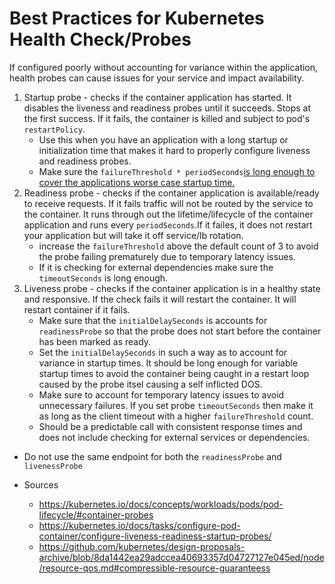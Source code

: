 # Best Practices for Kubernetes Health Check/Probes

If configured poorly without accounting for variance within the application, health probes can cause issues for your service and impact availability.

1. Startup probe - checks if the container application has started. It disables the liveness and readiness probes until it succeeds. Stops at the first success. If it fails, the container is killed and subject to pod's ```restartPolicy```. 
    - Use this when you have an application with a long startup or initialization time that makes it hard to properly configure liveness and readiness probes.
    - Make sure the ```failureThreshold * periodSeconds```[is long enough to cover the applications worse case startup time.](https://kubernetes.io/docs/tasks/configure-pod-container/configure-liveness-readiness-startup-probes/#define-startup-probes)
2. Readiness probe -  checks if the container application is available/ready to receive requests. If it fails traffic will not be routed by the service to the container. It runs through out the lifetime/lifecycle of the container application and runs every ```periodSeconds```.If it failes, it does not restart your application but will take it off service/lb rotation.
    - increase the ```failureThreshold``` above the default count of 3 to avoid the probe failing prematurely due to temporary latency issues.
    - If it is checking for external dependencies make sure the ```timeoutSeconds``` is long enough.
3. Liveness probe - checks if the container application is in a healthy state and responsive. If the check fails it will restart the container. It will restart container if it fails.
    - Make sure that the ```initialDelaySeconds``` is accounts for ```readinessProbe``` so that the probe does not start before the container has been marked as ready.
    - Set the ```initialDelaySeconds``` in such a way as to account for variance in startup times. It should be long enough for variable startup times to avoid the container being caught in a restart loop caused by the probe itsel causing a self inflicted DOS.
    - Make sure to account for temporary latency issues to avoid unnecessary failures. If you set probe ```timeoutSeconds``` then make it as long as the client timeout with a higher ```failureThreshold``` count. 
    - Should be a predictable call with consistent response times and does not include checking for external services or dependencies.


- Do not use the same endpoint for both the ```readinessProbe``` and ```livenessProbe```

- Sources
    - https://kubernetes.io/docs/concepts/workloads/pods/pod-lifecycle/#container-probes
    - https://kubernetes.io/docs/tasks/configure-pod-container/configure-liveness-readiness-startup-probes/
    - https://github.com/kubernetes/design-proposals-archive/blob/8da1442ea29adccea40693357d04727127e045ed/node/resource-qos.md#compressible-resource-guaranteess
